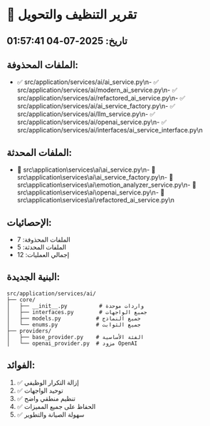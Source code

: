 
# 🧹 تقرير التنظيف والتحويل
## تاريخ: 2025-07-04 01:57:41

## الملفات المحذوفة:
- ✅ src/application/services/ai/ai_service.py\n- ✅ src/application/services/ai/modern_ai_service.py\n- ✅ src/application/services/ai/refactored_ai_service.py\n- ✅ src/application/services/ai/ai_service_factory.py\n- ✅ src/application/services/ai/llm_service.py\n- ✅ src/application/services/ai/openai_service.py\n- ✅ src/application/services/ai/interfaces/ai_service_interface.py\n
## الملفات المحدثة:
- 🔄 src\application\services\ai\ai_service.py\n- 🔄 src\application\services\ai\ai_service_factory.py\n- 🔄 src\application\services\ai\emotion_analyzer_service.py\n- 🔄 src\application\services\ai\openai_service.py\n- 🔄 src\application\services\ai\refactored_ai_service.py\n
## الإحصائيات:
- الملفات المحذوفة: 7
- الملفات المحدثة: 5
- إجمالي العمليات: 12

## البنية الجديدة:
```
src/application/services/ai/
├── core/
│   ├── __init__.py          # واردات موحدة
│   ├── interfaces.py        # جميع الواجهات
│   ├── models.py           # جميع النماذج
│   └── enums.py            # جميع الثوابت
├── providers/
│   ├── base_provider.py    # الفئة الأساسية
│   └── openai_provider.py  # مزود OpenAI
```

## الفوائد:
1. ✅ إزالة التكرار الوظيفي
2. ✅ توحيد الواجهات
3. ✅ تنظيم منطقي واضح
4. ✅ الحفاظ على جميع المميزات
5. ✅ سهولة الصيانة والتطوير
